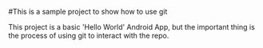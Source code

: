 #This is a sample project to show how to use git

This project is a basic 'Hello World' Android App, but the 
important thing is the process of using git to interact with the repo.